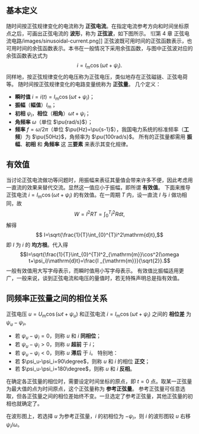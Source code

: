 ## 基本定义
随时间按正弦规律变化的电流称为 **正弦电流**。在指定电流参考方向和时间坐标原点之后，可画出正弦电流的 **波形**，称为 **正弦波**，如下图所示。
![[第 4 章 正弦电流电路/images/sinusoidal-current.png]]
正弦波既可用时间的正弦函数表示，也可用时间的余弦函数表示。本书在一般情况下采用余弦函数，与图中正弦波对应的余弦函数表达式为$$i=I _{\mathrm{m}}\cos(\omega t+\psi_i).$$同样地，按正弦规律变化的电压称为正弦电压，类似地存在正弦磁链、正弦电荷等。
随时间按正弦规律变化的电路变量统称为 **正弦量**。
几个定义：
- **瞬时值** $i=i(t)=I _{\mathrm{m}}\cos(\omega t+\psi_i)$；
- **振幅**（**幅值**）$I _{\mathrm{m}}$；
- **初相** $\psi_i$，**相位**（**相角**）$\omega t+\psi_i$；
- **角频率** $\omega$（单位 $\pu{rad/s}$）；
- **频率** $f=\omega/2\pi$（单位 $\pu{Hz}=\pu{s-1}$），我国电力系统的标准频率（**工频**）为 $\pu{50Hz}$，角频率为 $\pu{100rad/s}$。
所有的正弦量都需用 **振幅**、**初相** 和 **角频率** 这 **三要素** 来表示其变化规律。
## 有效值
当讨论正弦电流做功等问题时，用振幅来表征其量值会带来许多不便，因此考虑用一直流的效果来替代交流。显然这一值应小于振幅，即所谓 **有效值**。
下面来推导正弦电流 $i=I _{\mathrm{m}}\cos(\omega t+\psi_i)$ 的有效值。在一周期 $T$ 内，设一直流 $I$ 与 $i$ 做功相同，故 $$ W=I^2RT=\int_{0}^{T}i^2R \mathrm{d}t,$$解得 $$ I=\sqrt{\frac{1}{T}\int_{0}^{T}i^2\mathrm{d}t},$$即 $I$ 为 $i$ 的 **均方根**。代入得 $$I=\sqrt{\frac{1}{T}\int_{0}^{T}I^2_{\mathrm{m}}\cos^2(\omega t+\psi_i)\mathrm{d}t}=\frac{I _{\mathrm{m}}}{\sqrt{2}}.$$一般有效值用大写字母表示，而瞬时值用小写字母表示。
有效值比振幅适用更广，一般来说，谈到正弦电流和电压的量值时，若无特殊声明总是指有效值。
## 同频率正弦量之间的相位关系
正弦电压 $u=U _{\mathrm{m}}\cos(\omega t+\psi_u)$ 和正弦电流 $i=I _{\mathrm{m}}\cos(\omega t+\psi_i)$ 之间的 **相位差** 为 $\psi_u-\psi_i$。
- 若 $\psi_u-\psi_i=0$，则称 $u$ 和 $i$ **同相位**；
- 若 $\psi_u-\psi_i>0$，则称 $u$ **超前** 于 $i$；
- 若 $\psi_u-\psi_i<0$，则称 $u$ **滞后** 于 $i$。
特别地：
- 若 $\psi_u-\psi_i=90\degree$，则称 $u$ 和 $i$ 的相位 **正交**；
- 若 $\psi_u-\psi_i=180\degree$，则称 $u$ 和 $i$ **反相**。

在确定各正弦量的相位时，需要设定时间坐标的原点，即 $t=0$ 点。取某一正弦量为最大值的点为时间原点，这个正弦量称为 **参考正弦量**。
参考正弦量可任意选取，但各正弦量之间的相位差始终不变。一旦选定了参考正弦量，其他正弦量的初相也就确定了。

在波形图上，若选择 $u$ 为参考正弦量，$i$ 的初相位为 $-\psi_i$，则 $i$ 的波形图较 $u$ 右移 $\psi_i/\omega$。

